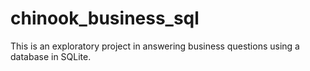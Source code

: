 # chinook_business_sql

This is an exploratory project in answering business questions using a database in SQLite.

